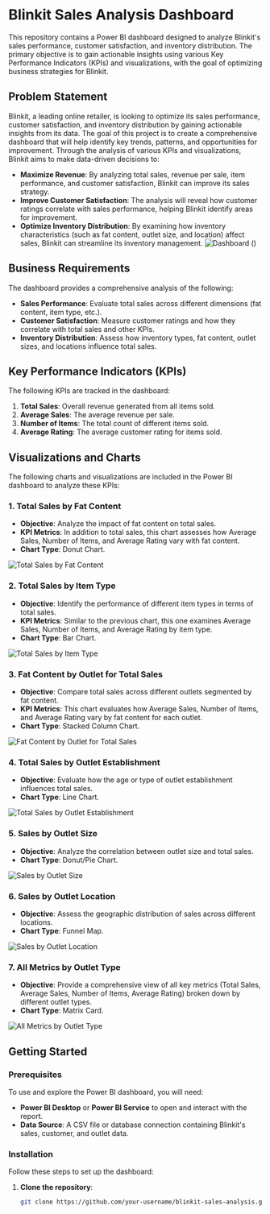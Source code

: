 # Blinkit Sales Analysis Dashboard

This repository contains a Power BI dashboard designed to analyze Blinkit's sales performance, customer satisfaction, and inventory distribution. The primary objective is to gain actionable insights using various Key Performance Indicators (KPIs) and visualizations, with the goal of optimizing business strategies for Blinkit.

## Problem Statement

Blinkit, a leading online retailer, is looking to optimize its sales performance, customer satisfaction, and inventory distribution by gaining actionable insights from its data. The goal of this project is to create a comprehensive dashboard that will help identify key trends, patterns, and opportunities for improvement. Through the analysis of various KPIs and visualizations, Blinkit aims to make data-driven decisions to:

- **Maximize Revenue**: By analyzing total sales, revenue per sale, item performance, and customer satisfaction, Blinkit can improve its sales strategy.
- **Improve Customer Satisfaction**: The analysis will reveal how customer ratings correlate with sales performance, helping Blinkit identify areas for improvement.
- **Optimize Inventory Distribution**: By examining how inventory characteristics (such as fat content, outlet size, and location) affect sales, Blinkit can streamline its inventory management.
![Dashboard](https://github.com/user-attachments/assets/58ff80e2-920a-4fb3-a862-c8df5fe23ba5)
()

## Business Requirements

The dashboard provides a comprehensive analysis of the following:

- **Sales Performance**: Evaluate total sales across different dimensions (fat content, item type, etc.).
- **Customer Satisfaction**: Measure customer ratings and how they correlate with total sales and other KPIs.
- **Inventory Distribution**: Assess how inventory types, fat content, outlet sizes, and locations influence total sales.

## Key Performance Indicators (KPIs)

The following KPIs are tracked in the dashboard:

1. **Total Sales**: Overall revenue generated from all items sold.
2. **Average Sales**: The average revenue per sale.
3. **Number of Items**: The total count of different items sold.
4. **Average Rating**: The average customer rating for items sold.

## Visualizations and Charts

The following charts and visualizations are included in the Power BI dashboard to analyze these KPIs:

### 1. Total Sales by Fat Content
- **Objective**: Analyze the impact of fat content on total sales.
- **KPI Metrics**: In addition to total sales, this chart assesses how Average Sales, Number of Items, and Average Rating vary with fat content.
- **Chart Type**: Donut Chart.

![Total Sales by Fat Content](https://github.com/user-attachments/assets/fd5cb12a-f471-4999-908d-a79316c750ed)


### 2. Total Sales by Item Type
- **Objective**: Identify the performance of different item types in terms of total sales.
- **KPI Metrics**: Similar to the previous chart, this one examines Average Sales, Number of Items, and Average Rating by item type.
- **Chart Type**: Bar Chart.

![Total Sales by Item Type](https://github.com/user-attachments/assets/a5a30623-4bd4-45eb-8442-b7427d6ed009)

### 3. Fat Content by Outlet for Total Sales
- **Objective**: Compare total sales across different outlets segmented by fat content.
- **KPI Metrics**: This chart evaluates how Average Sales, Number of Items, and Average Rating vary by fat content for each outlet.
- **Chart Type**: Stacked Column Chart.

![Fat Content by Outlet for Total Sales](https://github.com/user-attachments/assets/3aa708a4-5f2e-4c6d-a1ce-8ce06b0fd193)

### 4. Total Sales by Outlet Establishment
- **Objective**: Evaluate how the age or type of outlet establishment influences total sales.
- **Chart Type**: Line Chart.

![Total Sales by Outlet Establishment](https://github.com/user-attachments/assets/a14e8d3c-0854-4d6a-a868-447bbf6b5a41)

### 5. Sales by Outlet Size
- **Objective**: Analyze the correlation between outlet size and total sales.
- **Chart Type**: Donut/Pie Chart.

![Sales by Outlet Size](https://github.com/user-attachments/assets/ccbd88c1-2a76-4fc6-b157-38ae6abf399d)

### 6. Sales by Outlet Location
- **Objective**: Assess the geographic distribution of sales across different locations.
- **Chart Type**: Funnel Map.

![Sales by Outlet Location](https://github.com/user-attachments/assets/ac864b31-5477-4749-9f98-0a0b02aa48f5)

### 7. All Metrics by Outlet Type
- **Objective**: Provide a comprehensive view of all key metrics (Total Sales, Average Sales, Number of Items, Average Rating) broken down by different outlet types.
- **Chart Type**: Matrix Card.

![All Metrics by Outlet Type](https://github.com/user-attachments/assets/3ad22fb1-4486-4400-80b5-1b4f67f76b24)

## Getting Started

### Prerequisites

To use and explore the Power BI dashboard, you will need:

- **Power BI Desktop** or **Power BI Service** to open and interact with the report.
- **Data Source**: A CSV file or database connection containing Blinkit's sales, customer, and outlet data.

### Installation

Follow these steps to set up the dashboard:

1. **Clone the repository**:
   ```bash
   git clone https://github.com/your-username/blinkit-sales-analysis.git

